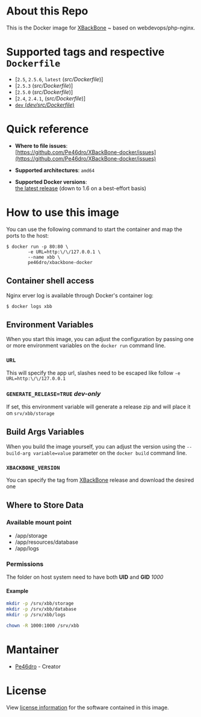 
# About this Repo

This is the Docker image for [XBackBone](https://github.com/SergiX44/XBackBone) ~ based on webdevops/php-nginx.

# Supported tags and respective `Dockerfile`
-	[`2.5`, `2.5.6`, `latest` (*src/Dockerfile*)]
-	[`2.5.3` (*src/Dockerfile*)]
-	[`2.5.0` (*src/Dockerfile*)]
-	[`2.4`, `2.4.1`, (*src/Dockerfile*)]
-	[`dev` (*dev/src/Dockerfile*)](https://github.com/Pe46dro/XBackBone-docker/tree/dev)

# Quick reference

-	**Where to file issues**:  
	[https://github.com/Pe46dro/XBackBone-docker/issues](https://github.com/Pe46dro/XBackBone-docker/issues)

-	**Supported architectures**: `amd64`

-	**Supported Docker versions**:  
	[the latest release](https://github.com/docker/docker-ce/releases/latest) (down to 1.6 on a best-effort basis)

# How to use this image

You can use the following command to start the container and map the ports to the host:

```console
$ docker run -p 80:80 \
		-e URL=http:\/\/127.0.0.1 \
		--name xbb \
		pe46dro/xbackbone-docker
```

## Container shell access
Nginx erver log is available through Docker's container log:

```console
$ docker logs xbb
```

## Environment Variables
When you start this image, you can adjust the configuration by passing one or more environment variables on the `docker run` command line.

### `URL`
This will specify the app url, slashes need to be escaped like follow
`-e URL=http:\/\/127.0.0.1`

### `GENERATE_RELEASE=TRUE` *dev-only*
If set, this environment variable will generate a release zip and will place it on `srv/xbb/storage`

## Build Args Variables
When you build the image yourself, you can adjust the version using the `--build-arg variable=value` parameter on the `docker build` command line.

### `XBACKBONE_VERSION`
You can specify the tag from [XBackBone](https://github.com/SergiX44/XBackBone/releases) release and download the desired one

## Where to Store Data
### Available mount point
*	/app/storage
*	/app/resources/database
*	/app/logs

### Permissions
The folder on host system need to have both **UID** and **GID** *1000*

#### Example
```bash 
mkdir -p /srv/xbb/storage
mkdir -p /srv/xbb/database
mkdir -p /srv/xbb/logs

chown -R 1000:1000 /srv/xbb
```
# Mantainer
 * [Pe46dro](https://github.com/Pe46dro) - Creator

# License

View [license information](LICENSE) for the software contained in this image.
